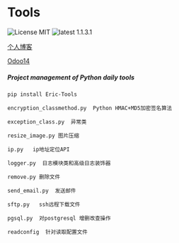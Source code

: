 # Tools
![License MIT](https://img.shields.io/badge/license-MIT-blue.svg)
![latest 1.1.3.1](https://img.shields.io/badge/latest-1.1.3.1-green.svg?style=flat)

[个人博客](https://jxlss.cn)

[Odoo14](https://jxlss.cn)

##### Project management of Python daily tools
```shell 
pip install Eric-Tools
```

```
encryption_classmethod.py  Python HMAC+MD5加密签名算法

exception_class.py  异常类

resize_image.py 图片压缩

ip.py   ip地址定位API

logger.py  日志模块类和高级日志装饰器

remove.py 删除文件

send_email.py  发送邮件

sftp.py   ssh远程下载文件

pgsql.py  对postgresql 增删改查操作

readconfig  针对读取配置文件
```
